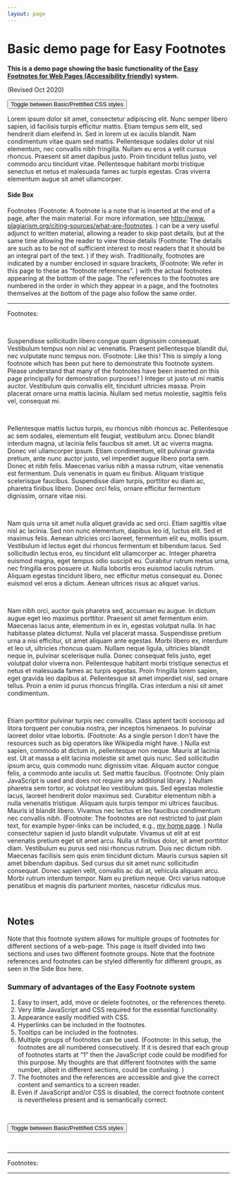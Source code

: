 ```yaml
---
layout: page
---
```


<h1>Basic demo page for Easy Footnotes</h1>
<p><b>This is a demo page showing the basic functionality of the <a href="../easy-footnotes-for-web-pages.html">Easy Footnotes for Web Pages (Accessibility friendly)</a> system.</b></p>
<p>(Revised Oct 2020)</p>
<button class="btn" type="button" onclick="toggle()">Toggle between Basic/Prettified CSS styles</button>
<p>Lorem ipsum dolor sit amet, consectetur adipiscing elit. Nunc semper libero sapien, id facilisis turpis efficitur mattis. Etiam tempus sem elit, sed hendrerit diam eleifend in. Sed in lorem ut ex iaculis blandit. Nam condimentum vitae quam sed mattis. Pellentesque sodales dolor ut nisl elementum, nec convallis nibh fringilla. Nullam eu eros a velit cursus rhoncus. Praesent sit amet dapibus justo. Proin tincidunt tellus justo, vel commodo arcu tincidunt vitae. Pellentesque habitant morbi tristique senectus et netus et malesuada fames ac turpis egestas. Cras viverra elementum augue sit amet ullamcorper. </p>
<div id="SideBox">
<h4>Side Box</h4>
<p>Footnotes<span class="footnoteSide"><span class="fnHide"> (Footnote: </span>
 A footnote is a note that is inserted at the end of a page, after the main material. For more information, see <a href="http://www.plagiarism.org/citing-sources/what-are-footnotes/">http://www.&#8203;plagiarism.org/&#8203;citing-sources/&#8203;what-are-footnotes</a>.
<span class="fnHide">)</span></span> can be a very useful adjunct to written material, allowing a reader to skip past details, but at the same time allowing the reader to view those details<span class="footnoteSide"><span class="fnHide"> (Footnote: </span>
 The details are such as to be not of sufficient interest to most readers that it should be an integral part of the text.
<span class="fnHide">)</span></span> if they wish. Traditionally, footnotes are indicated by a number enclosed in square brackets,<span class="footnoteSide"><span class="fnHide"> (Footnote: </span>
 We refer in this page to these as “footnote references”.
<span class="fnHide">)</span></span> with the actual footnotes appearing at the bottom of the page. The references to the footnotes are numbered in the order in which they appear in a page, and the footnotes themselves at the bottom of the page also follow the same order.</p>
<hr>
<div id = "FootnotesSide"><p class="invis">Footnotes:</p></div>
</div>

<p>&nbsp;</p>
<p>Suspendisse sollicitudin libero congue quam dignissim consequat. Vestibulum tempus non nisl ac venenatis. Praesent pellentesque blandit dui, nec vulputate nunc tempus non.<span class="footnote"><span class="fnHide"> (Footnote: </span>
 Like this&#8202;! This is simply a long footnote which has been put here to demonstrate this footnote system. Please understand that many of the footnotes have been inserted on this page principally for demonstration purposes&#8202;!
<span class="fnHide">)</span></span> Integer ut justo ut mi mattis auctor. Vestibulum quis convallis elit, tincidunt ultricies massa. Proin placerat ornare urna mattis lacinia. Nullam sed metus molestie, sagittis felis vel, consequat mi. </p>
<p>&nbsp;</p>
<p>Pellentesque mattis luctus turpis, eu rhoncus nibh rhoncus ac. Pellentesque ac sem sodales, elementum elit feugiat, vestibulum arcu. Donec blandit interdum magna, ut lacinia felis faucibus sit amet. Ut ac viverra magna. Donec vel ullamcorper ipsum. Etiam condimentum, elit pulvinar gravida pretium, ante nunc auctor justo, vel imperdiet augue libero porta sem. Donec et nibh felis. Maecenas varius nibh a massa rutrum, vitae venenatis est fermentum. Duis venenatis in quam eu finibus. Aliquam tristique scelerisque faucibus. Suspendisse diam turpis, porttitor eu diam ac, pharetra finibus libero. Donec orci felis, ornare efficitur fermentum dignissim, ornare vitae nisi. </p>
<p>&nbsp;</p>
<p>Nam quis urna sit amet nulla aliquet gravida ac sed orci. Etiam sagittis vitae nisl ac lacinia. Sed non nunc elementum, dapibus leo id, luctus elit. Sed et maximus felis. Aenean ultricies orci laoreet, fermentum elit eu, mollis ipsum. Vestibulum id lectus eget dui rhoncus fermentum et bibendum lacus. Sed sollicitudin lectus eros, eu tincidunt elit ullamcorper ac. Integer pharetra euismod magna, eget tempus odio suscipit eu. Curabitur rutrum metus urna, nec fringilla eros posuere ut. Nulla lobortis eros euismod iaculis rutrum. Aliquam egestas tincidunt libero, nec efficitur metus consequat eu. Donec euismod vel eros a dictum. Aenean ultrices risus ac aliquet varius.</p>
<p>&nbsp;</p>
<p>Nam nibh orci, auctor quis pharetra sed, accumsan eu augue. In dictum augue eget leo maximus porttitor. Praesent sit amet fermentum enim. Maecenas lacus ante, elementum in ex in, egestas volutpat nulla. In hac habitasse platea dictumst. Nulla vel placerat massa. Suspendisse pretium urna a nisi efficitur, sit amet aliquam ante egestas. Morbi libero ex, interdum et leo ut, ultricies rhoncus quam. Nullam neque ligula, ultricies blandit neque in, pulvinar scelerisque nulla. Donec consequat felis justo, eget volutpat dolor viverra non. Pellentesque habitant morbi tristique senectus et netus et malesuada fames ac turpis egestas. Proin fringilla lorem sapien, eget gravida leo dapibus at. Pellentesque sit amet imperdiet nisl, sed ornare tellus. Proin a enim id purus rhoncus fringilla. Cras interdum a nisi sit amet condimentum. </p>
<p>&nbsp;</p>
<p>Etiam porttitor pulvinar turpis nec convallis. Class aptent taciti sociosqu ad litora torquent per conubia nostra, per inceptos himenaeos. In pulvinar laoreet dolor vitae lobortis.<span class="footnote"><span class="fnHide"> (Footnote: </span>
 As a single person I don’t have the resources such as big operators like Wikipedia might have.
<span class="fnHide">)</span></span> Nulla est sapien, commodo at dictum in, pellentesque non neque. Mauris at lacinia est. Ut at massa a elit lacinia molestie sit amet quis nunc. Sed sollicitudin ipsum arcu, quis commodo nunc dignissim vitae. Aliquam auctor congue felis, a commodo ante iaculis ut. Sed mattis faucibus.<span class="footnote"><span class="fnHide"> (Footnote: </span>Only plain JavaScript is used and does not require any additional library.
<span class="fnHide">)</span></span> Nullam pharetra sem tortor, ac volutpat leo vestibulum quis. Sed egestas molestie lacus, laoreet hendrerit dolor maximus sed. Curabitur elementum nibh a nulla venenatis tristique. Aliquam quis turpis tempor mi ultrices faucibus. Mauris id blandit libero. Vivamus nec lectus et leo faucibus condimentum nec convallis nibh.<span class="footnote"><span class="fnHide"> (Footnote: </span>
 The footnotes are not restricted to just plain text, for example hyper-links can be included, e.g., <a href="../../index.html">my home page</a>.
<span class="fnHide">)</span></span> Nulla consectetur sapien id justo blandit vulputate. Vivamus ut elit at est venenatis pretium eget sit amet arcu. Nulla ut finibus dolor, sit amet porttitor diam. Vestibulum eu purus sed nisi rhoncus rutrum. Duis nec dictum nibh. Maecenas facilisis sem quis enim tincidunt dictum. Mauris cursus sapien sit amet bibendum dapibus. Sed cursus dui sit amet nunc sollicitudin consequat. Donec sapien velit, convallis ac dui at, vehicula aliquam arcu. Morbi rutrum interdum tempor. Nam eu pretium neque. Orci varius natoque penatibus et magnis dis parturient montes, nascetur ridiculus mus.</p>
<p>&nbsp;</p>
<h2>Notes</h2>
<p>Note that this footnote system allows for multiple groups of footnotes for different sections of a web-page. This page is itself divided into two sections and uses two different footnote groups. Note that the footnote references and footnotes can be styled differently for different groups, as seen in the Side Box here.</p>
<h3>Summary of advantages of the Easy Footnote system</h3>
<ol>
 <li>Easy to insert, add, move or delete footnotes, or the references thereto. </li>
 <li>Very little JavaScript and CSS required for the essential functionality.</li>
 <li>Appearance easily modified with CSS.</li>
 <li>Hyperlinks can be included in the footnotes.</li>
 <li>Tooltips can be included in the footnotes.</li>
 <li>Multiple groups of footnotes can be used.<span class="footnote"><span class="fnHide"> (Footnote: </span>
 In this setup, the footnotes are all numbered consecutively. If it is desired that each group of footnotes starts at “1” then the JavaScript code could be modified for this purpose. My thoughts are that different footnotes with the same number, albeit in different sections, could be confusing. <span class="fnHide">)</span></span></li>
 <li>The footnotes and the references are accessible and give the correct content and semantics to a screen reader.</li>
 <li>Even if JavaScript and/or CSS is disabled, the correct footnote content is nevertheless present and is semantically correct.</li>
</ol>
<p>&nbsp;</p>
<button class="btn" type="button" onclick="toggle()">Toggle between Basic/Prettified CSS styles</button>
<p>&nbsp;</p>
<div style="clear:both"></div>
<hr>
<div id = "Footnotes"><p class="invis">Footnotes:</p></div>
<hr>
